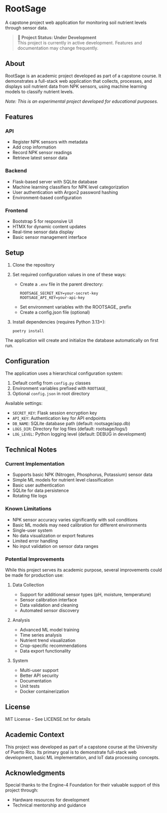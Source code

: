# RootSage

A capstone project web application for monitoring soil nutrient levels through sensor data.

> **🚧 Project Status: Under Development**  
> This project is currently in active development. Features and documentation may change frequently.

## About

RootSage is an academic project developed as part of a capstone course. It demonstrates a full-stack web application that collects, processes, and displays soil nutrient data from NPK sensors, using machine learning models to classify nutrient levels.

*Note: This is an experimental project developed for educational purposes.*

## Features

### API
- Register NPK sensors with metadata
- Add crop information
- Record NPK sensor readings
- Retrieve latest sensor data

### Backend
- Flask-based server with SQLite database
- Machine learning classifiers for NPK level categorization
- User authentication with Argon2 password hashing
- Environment-based configuration

### Frontend
- Bootstrap 5 for responsive UI
- HTMX for dynamic content updates
- Real-time sensor data display
- Basic sensor management interface

## Setup

1. Clone the repository
2. Set required configuration values in one of these ways:
   - Create a `.env` file in the parent directory:
     ```
     ROOTSAGE_SECRET_KEY=your-secret-key
     ROOTSAGE_API_KEY=your-api-key
     ```
   - Set environment variables with the ROOTSAGE_ prefix
   - Create a config.json file (optional)

3. Install dependencies (requires Python 3.13+):
   ```
   poetry install
   ```

The application will create and initialize the database automatically on first run.

## Configuration

The application uses a hierarchical configuration system:

1. Default config from `config.py` classes
2. Environment variables prefixed with `ROOTSAGE_`
3. Optional `config.json` in root directory

Available settings:
- `SECRET_KEY`: Flask session encryption key
- `API_KEY`: Authentication key for API endpoints
- `DB_NAME`: SQLite database path (default: rootsage/app.db)
- `LOGS_DIR`: Directory for log files (default: rootsage/logs/)
- `LOG_LEVEL`: Python logging level (default: DEBUG in development)

## Technical Notes

### Current Implementation

- Supports basic NPK (Nitrogen, Phosphorus, Potassium) sensor data
- Simple ML models for nutrient level classification
- Basic user authentication
- SQLite for data persistence
- Rotating file logs

### Known Limitations

- NPK sensor accuracy varies significantly with soil conditions
- Basic ML models may need calibration for different environments
- Single-user system
- No data visualization or export features
- Limited error handling
- No input validation on sensor data ranges

### Potential Improvements

While this project serves its academic purpose, several improvements could be made for production use:

1. Data Collection
   - Support for additional sensor types (pH, moisture, temperature)
   - Sensor calibration interface
   - Data validation and cleaning
   - Automated sensor discovery

2. Analysis
   - Advanced ML model training
   - Time series analysis
   - Nutrient trend visualization
   - Crop-specific recommendations
   - Data export functionality

3. System
   - Multi-user support
   - Better API security
   - Documentation
   - Unit tests
   - Docker containerization

## License

MIT License - See LICENSE.txt for details

## Academic Context

This project was developed as part of a capstone course at the University of Puerto Rico. Its primary goal is to demonstrate full-stack web development, basic ML implementation, and IoT data processing concepts.

## Acknowledgments

Special thanks to the Engine-4 Foundation for their valuable support of this project through:
- Hardware resources for development
- Technical mentorship and guidance